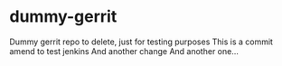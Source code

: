 dummy-gerrit
============

Dummy gerrit repo to delete, just for testing purposes
This is a commit amend to test jenkins
And another change
And another one...
